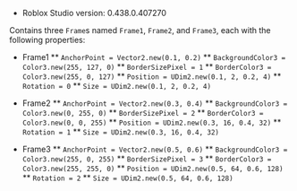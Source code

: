* Roblox Studio version: 0.438.0.407270

Contains three `Frame`s named `Frame1`, `Frame2`, and `Frame3`, each with the following properties:

* Frame1
** `AnchorPoint = Vector2.new(0.1, 0.2)`
** `BackgroundColor3 = Color3.new(255, 127, 0)`
** `BorderSizePixel = 1`
** `BorderColor3 = Color3.new(255, 0, 127)`
** `Position = UDim2.new(0.1, 2, 0.2, 4)`
** `Rotation = 0`
** `Size = UDim2.new(0.1, 2, 0.2, 4)`

* Frame2
** `AnchorPoint = Vector2.new(0.3, 0.4)`
** `BackgroundColor3 = Color3.new(0, 255, 0)`
** `BorderSizePixel = 2`
** `BorderColor3 = Color3.new(0, 0, 255)`
** `Position = UDim2.new(0.3, 16, 0.4, 32)`
** `Rotation = 1`
** `Size = UDim2.new(0.3, 16, 0.4, 32)`

* Frame3
** `AnchorPoint = Vector2.new(0.5, 0.6)`
** `BackgroundColor3 = Color3.new(255, 0, 255)`
** `BorderSizePixel = 3`
** `BorderColor3 = Color3.new(255, 255, 0)`
** `Position = UDim2.new(0.5, 64, 0.6, 128)`
** `Rotation = 2`
** `Size = UDim2.new(0.5, 64, 0.6, 128)`
